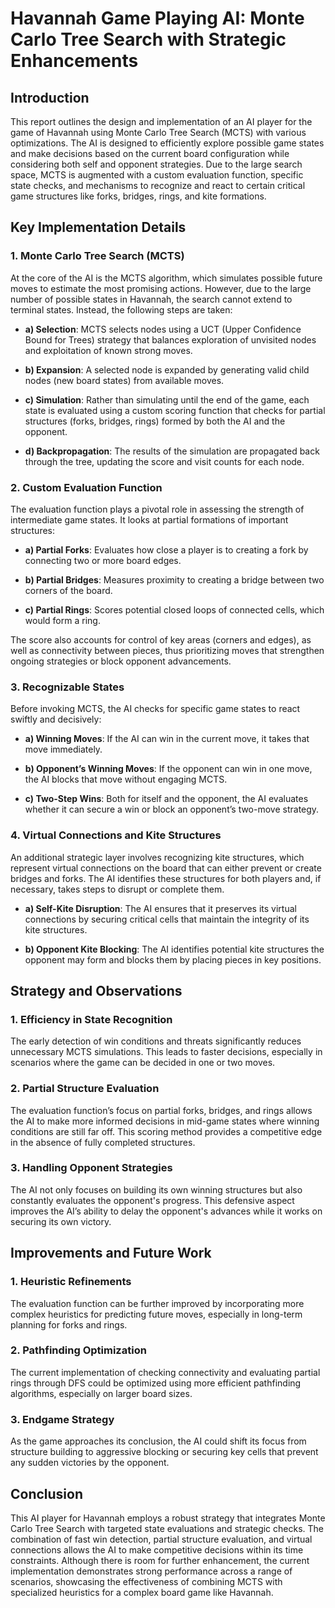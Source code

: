 # Havannah Game Playing AI: Monte Carlo Tree Search with Strategic Enhancements


## Introduction

This report outlines the design and implementation of an AI player for the game of Havannah using Monte Carlo Tree Search (MCTS) with various optimizations. The AI is designed to efficiently explore possible game states and make decisions based on the current board configuration while considering both self and opponent strategies. Due to the large search space, MCTS is augmented with a custom evaluation function, specific state checks, and mechanisms to recognize and react to certain critical game structures like forks, bridges, rings, and kite formations.


## Key Implementation Details

### 1. Monte Carlo Tree Search (MCTS)

At the core of the AI is the MCTS algorithm, which simulates possible future moves to estimate the most promising actions. However, due to the large number of possible states in Havannah, the search cannot extend to terminal states. Instead, the following steps are taken:

- **a) Selection**: MCTS selects nodes using a UCT (Upper Confidence Bound for Trees) strategy that balances exploration of unvisited nodes and exploitation of known strong moves.
  
- **b) Expansion**: A selected node is expanded by generating valid child nodes (new board states) from available moves.
  
- **c) Simulation**: Rather than simulating until the end of the game, each state is evaluated using a custom scoring function that checks for partial structures (forks, bridges, rings) formed by both the AI and the opponent.
  
- **d) Backpropagation**: The results of the simulation are propagated back through the tree, updating the score and visit counts for each node.

### 2. Custom Evaluation Function

The evaluation function plays a pivotal role in assessing the strength of intermediate game states. It looks at partial formations of important structures:

- **a) Partial Forks**: Evaluates how close a player is to creating a fork by connecting two or more board edges.
  
- **b) Partial Bridges**: Measures proximity to creating a bridge between two corners of the board.
  
- **c) Partial Rings**: Scores potential closed loops of connected cells, which would form a ring.

The score also accounts for control of key areas (corners and edges), as well as connectivity between pieces, thus prioritizing moves that strengthen ongoing strategies or block opponent advancements.

### 3. Recognizable States

Before invoking MCTS, the AI checks for specific game states to react swiftly and decisively:

- **a) Winning Moves**: If the AI can win in the current move, it takes that move immediately.
  
- **b) Opponent’s Winning Moves**: If the opponent can win in one move, the AI blocks that move without engaging MCTS.
  
- **c) Two-Step Wins**: Both for itself and the opponent, the AI evaluates whether it can secure a win or block an opponent’s two-move strategy.

### 4. Virtual Connections and Kite Structures

An additional strategic layer involves recognizing kite structures, which represent virtual connections on the board that can either prevent or create bridges and forks. The AI identifies these structures for both players and, if necessary, takes steps to disrupt or complete them.

- **a) Self-Kite Disruption**: The AI ensures that it preserves its virtual connections by securing critical cells that maintain the integrity of its kite structures.
  
- **b) Opponent Kite Blocking**: The AI identifies potential kite structures the opponent may form and blocks them by placing pieces in key positions.

 

## Strategy and Observations

### 1. Efficiency in State Recognition

The early detection of win conditions and threats significantly reduces unnecessary MCTS simulations. This leads to faster decisions, especially in scenarios where the game can be decided in one or two moves.

### 2. Partial Structure Evaluation

The evaluation function’s focus on partial forks, bridges, and rings allows the AI to make more informed decisions in mid-game states where winning conditions are still far off. This scoring method provides a competitive edge in the absence of fully completed structures.

### 3. Handling Opponent Strategies

The AI not only focuses on building its own winning structures but also constantly evaluates the opponent's progress. This defensive aspect improves the AI’s ability to delay the opponent's advances while it works on securing its own victory.

 

## Improvements and Future Work

### 1. Heuristic Refinements

The evaluation function can be further improved by incorporating more complex heuristics for predicting future moves, especially in long-term planning for forks and rings.

### 2. Pathfinding Optimization

The current implementation of checking connectivity and evaluating partial rings through DFS could be optimized using more efficient pathfinding algorithms, especially on larger board sizes.

### 3. Endgame Strategy

As the game approaches its conclusion, the AI could shift its focus from structure building to aggressive blocking or securing key cells that prevent any sudden victories by the opponent.

 

## Conclusion

This AI player for Havannah employs a robust strategy that integrates Monte Carlo Tree Search with targeted state evaluations and strategic checks. The combination of fast win detection, partial structure evaluation, and virtual connections allows the AI to make competitive decisions within its time constraints. Although there is room for further enhancement, the current implementation demonstrates strong performance across a range of scenarios, showcasing the effectiveness of combining MCTS with specialized heuristics for a complex board game like Havannah.

